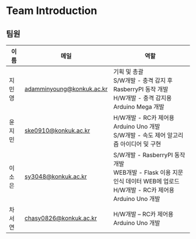 # Team Introduction

## 팀원

| 이름   | 메일               | 역할 |
| ------ | ------------------ | ------ |
| 지민영 | adamminyoung@konkuk.ac.kr | 기획 및 총괄<br/>S/W개발 - 충격 감지 후RasberryPI 동작 개발<br/>H/W개발 - 충격 감지용 Arduino Mega 개발 |
| 윤지민 | ske0910@konkuk.ac.kr | H/W개발 - RC카 제어용 Arduino Uno 개발<br/>S/W개발 - 속도 제어 알고리즘 아이디어 및 구현 |
| 이소은 | sy3048@konkuk.ac.kr | S/W개발 - RasberryPI 동작 개발<br/>WEB개발 - Flask 이용 지문인식 데이터 WEB에 업로드<br/>H/W개발 - RC카 제어용 Arduino Uno 개발 |
| 차서연 | chasy0826@konkuk.ac.kr | H/W개발 – RC카 제어용 Arduino Uno 개발 |
